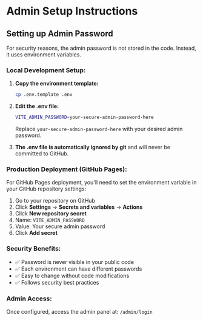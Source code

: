 # Admin Setup Instructions

## Setting up Admin Password

For security reasons, the admin password is not stored in the code. Instead, it uses environment variables.

### Local Development Setup:

1. **Copy the environment template:**
   ```bash
   cp .env.template .env
   ```

2. **Edit the .env file:**
   ```bash
   VITE_ADMIN_PASSWORD=your-secure-admin-password-here
   ```
   Replace `your-secure-admin-password-here` with your desired admin password.

3. **The .env file is automatically ignored by git** and will never be committed to GitHub.

### Production Deployment (GitHub Pages):

For GitHub Pages deployment, you'll need to set the environment variable in your GitHub repository settings:

1. Go to your repository on GitHub
2. Click **Settings** → **Secrets and variables** → **Actions**
3. Click **New repository secret**
4. Name: `VITE_ADMIN_PASSWORD`
5. Value: Your secure admin password
6. Click **Add secret**

### Security Benefits:

- ✅ Password is never visible in your public code
- ✅ Each environment can have different passwords
- ✅ Easy to change without code modifications
- ✅ Follows security best practices

### Admin Access:

Once configured, access the admin panel at: `/admin/login`